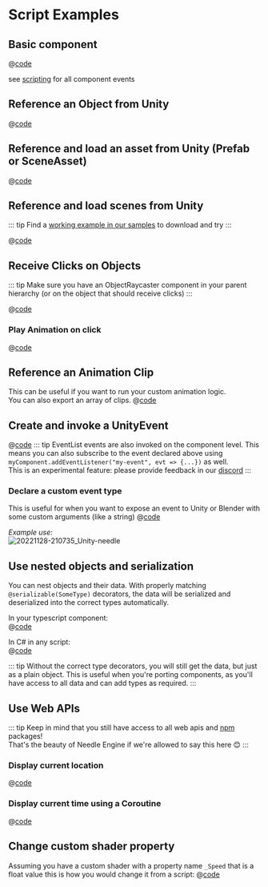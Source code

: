 # Script Examples

## Basic component
@[code](@code/basic-component.ts)

see [scripting](scripting#lifecycle-methods) for all component events

## Reference an Object from Unity
@[code](@code/component-object-reference.ts)  

## Reference and load an asset from Unity (Prefab or SceneAsset)
@[code](@code/component-prefab.ts)

## Reference and load scenes from Unity
::: tip
Find a [working example in our samples](https://engine.needle.tools/samples/?open=1#multi-scenes--dynamic-loading) to download and try
:::

@[code](@code/component-scene.ts)

## Receive Clicks on Objects

::: tip
Make sure you have an ObjectRaycaster component in your parent hierarchy (or on the object that should receive clicks)
:::

@[code](@code/component-click.ts)

### Play Animation on click
@[code](@code/component-animation-onclick.ts)

## Reference an Animation Clip
This can be useful if you want to run your custom animation logic.   
You can also export an array of clips.
@[code](@code/component-animationclip.ts)


## Create and invoke a UnityEvent

@[code](@code/component-unityevent.ts)
::: tip
EventList events are also invoked on the component level. This means you can also subscribe to the event declared above using ``myComponent.addEventListener("my-event", evt => {...})`` as well.   
This is an experimental feature: please provide feedback in our [discord](https://discord.needle.tools)
:::


### Declare a custom event type
This is useful for when you want to expose an event to Unity or Blender with some custom arguments (like a string)
@[code](@code/component-customevent.ts)

_Example use:_  
![20221128-210735_Unity-needle](https://user-images.githubusercontent.com/2693840/204370950-4c89b877-90d7-4e6f-8266-3352e6da16f4.png)

## Use nested objects and serialization

You can nest objects and their data. With properly matching `@serializable(SomeType)` decorators, the data will be serialized and deserialized into the correct types automatically.  

In your typescript component:  
@[code](@code/component-nested-serialization.ts)

In C# in any script:  
@[code](@code/component-nested-serialization-cs.cs)

::: tip
Without the correct type decorators, you will still get the data, but just as a plain object. This is useful when you're porting components, as you'll have access to all data and can add types as required.
:::

## Use Web APIs
::: tip
Keep in mind that you still have access to all web apis and [npm](https://npmjs.org) packages!    
That's the beauty of Needle Engine if we're allowed to say this here 😊
:::

### Display current location
@[code](@code/component-location.ts) 

### Display current time using a Coroutine
@[code](@code/component-time.ts) 

<video-embed src="/videos/component-time.mp4" limit_height />


## Change custom shader property

Assuming you have a custom shader with a property name `_Speed` that is a float value this is how you would change it from a script:
@[code](@code/component-customshaderproperty.ts)


